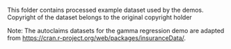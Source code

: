 This folder contains processed example dataset used by the demos.
Copyright of the dataset belongs to the original copyright holder

Note: The autoclaims datasets for the gamma regression demo are adapted
from https://cran.r-project.org/web/packages/insuranceData/.
